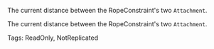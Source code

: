 The current distance between the RopeConstraint's two `Attachment`.
	
The current distance between the RopeConstraint's two `Attachment`.

Tags: ReadOnly, NotReplicated
